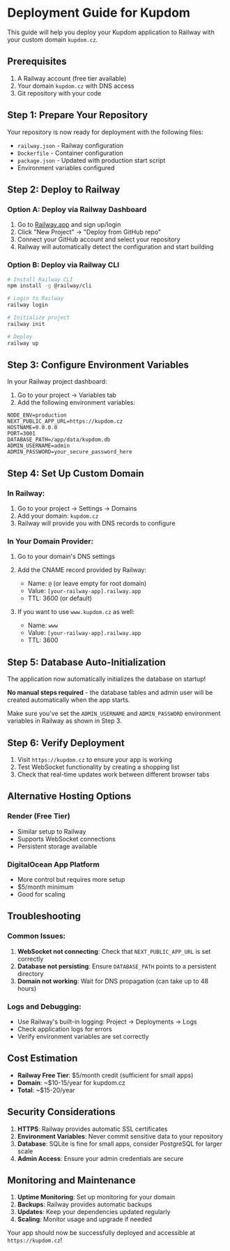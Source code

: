 # Deployment Guide for Kupdom

This guide will help you deploy your Kupdom application to Railway with your custom domain `kupdom.cz`.

## Prerequisites

1. A Railway account (free tier available)
2. Your domain `kupdom.cz` with DNS access
3. Git repository with your code

## Step 1: Prepare Your Repository

Your repository is now ready for deployment with the following files:
- `railway.json` - Railway configuration
- `Dockerfile` - Container configuration
- `package.json` - Updated with production start script
- Environment variables configured

## Step 2: Deploy to Railway

### Option A: Deploy via Railway Dashboard

1. Go to [Railway.app](https://railway.app) and sign up/login
2. Click "New Project" → "Deploy from GitHub repo"
3. Connect your GitHub account and select your repository
4. Railway will automatically detect the configuration and start building

### Option B: Deploy via Railway CLI

```bash
# Install Railway CLI
npm install -g @railway/cli

# Login to Railway
railway login

# Initialize project
railway init

# Deploy
railway up
```

## Step 3: Configure Environment Variables

In your Railway project dashboard:

1. Go to your project → Variables tab
2. Add the following environment variables:

```
NODE_ENV=production
NEXT_PUBLIC_APP_URL=https://kupdom.cz
HOSTNAME=0.0.0.0
PORT=3001
DATABASE_PATH=/app/data/kupdom.db
ADMIN_USERNAME=admin
ADMIN_PASSWORD=your_secure_password_here
```

## Step 4: Set Up Custom Domain

### In Railway:
1. Go to your project → Settings → Domains
2. Add your domain: `kupdom.cz`
3. Railway will provide you with DNS records to configure

### In Your Domain Provider:
1. Go to your domain's DNS settings
2. Add the CNAME record provided by Railway:
   - Name: `@` (or leave empty for root domain)
   - Value: `[your-railway-app].railway.app`
   - TTL: 3600 (or default)

3. If you want to use `www.kupdom.cz` as well:
   - Name: `www`
   - Value: `[your-railway-app].railway.app`
   - TTL: 3600

## Step 5: Database Auto-Initialization

The application now automatically initializes the database on startup! 

**No manual steps required** - the database tables and admin user will be created automatically when the app starts.

Make sure you've set the `ADMIN_USERNAME` and `ADMIN_PASSWORD` environment variables in Railway as shown in Step 3.

## Step 6: Verify Deployment

1. Visit `https://kupdom.cz` to ensure your app is working
2. Test WebSocket functionality by creating a shopping list
3. Check that real-time updates work between different browser tabs

## Alternative Hosting Options

### Render (Free Tier)
- Similar setup to Railway
- Supports WebSocket connections
- Persistent storage available

### DigitalOcean App Platform
- More control but requires more setup
- $5/month minimum
- Good for scaling

## Troubleshooting

### Common Issues:

1. **WebSocket not connecting**: Check that `NEXT_PUBLIC_APP_URL` is set correctly
2. **Database not persisting**: Ensure `DATABASE_PATH` points to a persistent directory
3. **Domain not working**: Wait for DNS propagation (can take up to 48 hours)

### Logs and Debugging:
- Use Railway's built-in logging: Project → Deployments → Logs
- Check application logs for errors
- Verify environment variables are set correctly

## Cost Estimation

- **Railway Free Tier**: $5/month credit (sufficient for small apps)
- **Domain**: ~$10-15/year for kupdom.cz
- **Total**: ~$15-20/year

## Security Considerations

1. **HTTPS**: Railway provides automatic SSL certificates
2. **Environment Variables**: Never commit sensitive data to your repository
3. **Database**: SQLite is fine for small apps, consider PostgreSQL for larger scale
4. **Admin Access**: Ensure your admin credentials are secure

## Monitoring and Maintenance

1. **Uptime Monitoring**: Set up monitoring for your domain
2. **Backups**: Railway provides automatic backups
3. **Updates**: Keep your dependencies updated regularly
4. **Scaling**: Monitor usage and upgrade if needed

Your app should now be successfully deployed and accessible at `https://kupdom.cz`! 